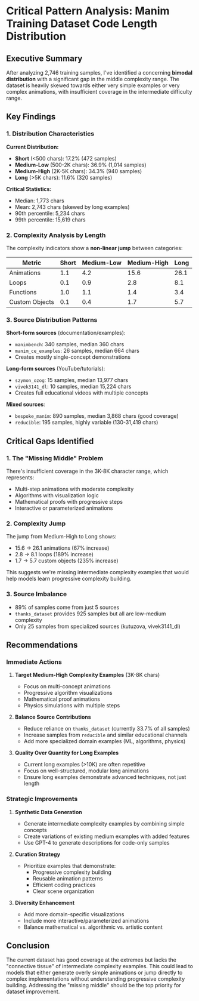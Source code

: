 # Critical Pattern Analysis: Manim Training Dataset Code Length Distribution

## Executive Summary

After analyzing 2,746 training samples, I've identified a concerning **bimodal distribution** with a significant gap in the middle complexity range. The dataset is heavily skewed towards either very simple examples or very complex animations, with insufficient coverage in the intermediate difficulty range.

## Key Findings

### 1. Distribution Characteristics

**Current Distribution:**
- **Short** (<500 chars): 17.2% (472 samples)
- **Medium-Low** (500-2K chars): 36.9% (1,014 samples)
- **Medium-High** (2K-5K chars): 34.3% (940 samples)
- **Long** (>5K chars): 11.6% (320 samples)

**Critical Statistics:**
- Median: 1,773 chars
- Mean: 2,743 chars (skewed by long examples)
- 90th percentile: 5,234 chars
- 99th percentile: 15,619 chars

### 2. Complexity Analysis by Length

The complexity indicators show a **non-linear jump** between categories:

| Metric | Short | Medium-Low | Medium-High | Long |
|--------|-------|------------|-------------|------|
| Animations | 1.1 | 4.2 | 15.6 | 26.1 |
| Loops | 0.1 | 0.9 | 2.8 | 8.1 |
| Functions | 1.0 | 1.1 | 1.4 | 3.4 |
| Custom Objects | 0.1 | 0.4 | 1.7 | 5.7 |

### 3. Source Distribution Patterns

**Short-form sources** (documentation/examples):
- `manimbench`: 340 samples, median 360 chars
- `manim_ce_examples`: 26 samples, median 664 chars
- Creates mostly single-concept demonstrations

**Long-form sources** (YouTube/tutorials):
- `szymon_ozog`: 15 samples, median 13,977 chars
- `vivek3141_dl`: 10 samples, median 15,224 chars
- Creates full educational videos with multiple concepts

**Mixed sources**:
- `bespoke_manim`: 890 samples, median 3,868 chars (good coverage)
- `reducible`: 195 samples, highly variable (130-31,419 chars)

## Critical Gaps Identified

### 1. The "Missing Middle" Problem
There's insufficient coverage in the 3K-8K character range, which represents:
- Multi-step animations with moderate complexity
- Algorithms with visualization logic
- Mathematical proofs with progressive steps
- Interactive or parameterized animations

### 2. Complexity Jump
The jump from Medium-High to Long shows:
- 15.6 → 26.1 animations (67% increase)
- 2.8 → 8.1 loops (189% increase)
- 1.7 → 5.7 custom objects (235% increase)

This suggests we're missing intermediate complexity examples that would help models learn progressive complexity building.

### 3. Source Imbalance
- 89% of samples come from just 5 sources
- `thanks_dataset` provides 925 samples but all are low-medium complexity
- Only 25 samples from specialized sources (kutuzova, vivek3141_dl)

## Recommendations

### Immediate Actions

1. **Target Medium-High Complexity Examples** (3K-8K chars)
   - Focus on multi-concept animations
   - Progressive algorithm visualizations
   - Mathematical proof animations
   - Physics simulations with multiple steps

2. **Balance Source Contributions**
   - Reduce reliance on `thanks_dataset` (currently 33.7% of all samples)
   - Increase samples from `reducible` and similar educational channels
   - Add more specialized domain examples (ML, algorithms, physics)

3. **Quality Over Quantity for Long Examples**
   - Current long examples (>10K) are often repetitive
   - Focus on well-structured, modular long animations
   - Ensure long examples demonstrate advanced techniques, not just length

### Strategic Improvements

1. **Synthetic Data Generation**
   - Generate intermediate complexity examples by combining simple concepts
   - Create variations of existing medium examples with added features
   - Use GPT-4 to generate descriptions for code-only samples

2. **Curation Strategy**
   - Prioritize examples that demonstrate:
     - Progressive complexity building
     - Reusable animation patterns
     - Efficient coding practices
     - Clear scene organization

3. **Diversity Enhancement**
   - Add more domain-specific visualizations
   - Include more interactive/parameterized animations
   - Balance mathematical vs. algorithmic vs. artistic content

## Conclusion

The current dataset has good coverage at the extremes but lacks the "connective tissue" of intermediate complexity examples. This could lead to models that either generate overly simple animations or jump directly to complex implementations without understanding progressive complexity building. Addressing the "missing middle" should be the top priority for dataset improvement.